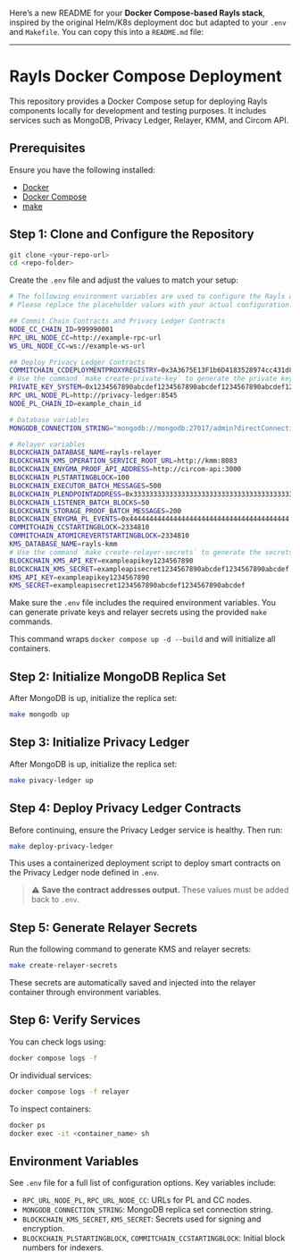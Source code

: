 Here’s a new README for your **Docker Compose-based Rayls stack**, inspired by the original Helm/K8s deployment doc but adapted to your `.env` and `Makefile`. You can copy this into a `README.md` file:

---

# Rayls Docker Compose Deployment

This repository provides a Docker Compose setup for deploying Rayls components locally for development and testing purposes. It includes services such as MongoDB, Privacy Ledger, Relayer, KMM, and Circom API.

## Prerequisites

Ensure you have the following installed:

* [Docker](https://www.docker.com/)
* [Docker Compose](https://docs.docker.com/compose/)
* [make](https://www.gnu.org/software/make/)

## Step 1: Clone and Configure the Repository

```bash
git clone <your-repo-url>
cd <repo-folder>
```

Create the `.env` file and adjust the values to match your setup:

```bash
# The following environment variables are used to configure the Rayls application.
# Please replace the placeholder values with your actual configuration.

## Commit Chain Contracts and Privacy Ledger Contracts
NODE_CC_CHAIN_ID=999990001
RPC_URL_NODE_CC=http://example-rpc-url
WS_URL_NODE_CC=ws://example-ws-url

## Deploy Privacy Ledger Contracts
COMMITCHAIN_CCDEPLOYMENTPROXYREGISTRY=0x3A3675E13F1b6D4183528974cc431d8123669e64
# Use the command `make create-private-key` to generate the private key
PRIVATE_KEY_SYSTEM=0x1234567890abcdef1234567890abcdef1234567890abcdef1234567890abcdef
RPC_URL_NODE_PL=http://privacy-ledger:8545
NODE_PL_CHAIN_ID=example_chain_id

# Database variables
MONGODB_CONNECTION_STRING="mongodb://mongodb:27017/admin?directConnection=true&replicaSet=rs0"

# Relayer variables
BLOCKCHAIN_DATABASE_NAME=rayls-relayer
BLOCKCHAIN_KMS_OPERATION_SERVICE_ROOT_URL=http://kmm:8083
BLOCKCHAIN_ENYGMA_PROOF_API_ADDRESS=http://circom-api:3000
BLOCKCHAIN_PLSTARTINGBLOCK=100
BLOCKCHAIN_EXECUTOR_BATCH_MESSAGES=500
BLOCKCHAIN_PLENDPOINTADDRESS=0x3333333333333333333333333333333333333333
BLOCKCHAIN_LISTENER_BATCH_BLOCKS=50
BLOCKCHAIN_STORAGE_PROOF_BATCH_MESSAGES=200
BLOCKCHAIN_ENYGMA_PL_EVENTS=0x4444444444444444444444444444444444444444
COMMITCHAIN_CCSTARTINGBLOCK=2334810
COMMITCHAIN_ATOMICREVERTSTARTINGBLOCK=2334810
KMS_DATABASE_NAME=rayls-kmm
# Use the command `make create-relayer-secrets` to generate the secrets
BLOCKCHAIN_KMS_API_KEY=exampleapikey1234567890
BLOCKCHAIN_KMS_SECRET=exampleapisecret1234567890abcdef1234567890abcdef
KMS_API_KEY=exampleapikey1234567890
KMS_SECRET=exampleapisecret1234567890abcdef1234567890abcdef
```

Make sure the `.env` file includes the required environment variables. You can generate private keys and relayer secrets using the provided `make` commands.

This command wraps `docker compose up -d --build` and will initialize all containers.

## Step 2: Initialize MongoDB Replica Set

After MongoDB is up, initialize the replica set:

```bash
make mongodb up
```

## Step 3: Initialize Privacy Ledger

After MongoDB is up, initialize the replica set:

```bash
make pivacy-ledger up
```

## Step 4: Deploy Privacy Ledger Contracts

Before continuing, ensure the Privacy Ledger service is healthy. Then run:

```bash
make deploy-privacy-ledger
```

This uses a containerized deployment script to deploy smart contracts on the Privacy Ledger node defined in `.env`.

> ⚠️ **Save the contract addresses output.** These values must be added back to `.env`.

## Step 5: Generate Relayer Secrets

Run the following command to generate KMS and relayer secrets:

```bash
make create-relayer-secrets
```

These secrets are automatically saved and injected into the relayer container through environment variables.

## Step 6: Verify Services

You can check logs using:

```bash
docker compose logs -f
```

Or individual services:

```bash
docker compose logs -f relayer
```

To inspect containers:

```bash
docker ps
docker exec -it <container_name> sh
```

## Environment Variables

See `.env` file for a full list of configuration options. Key variables include:

* `RPC_URL_NODE_PL`, `RPC_URL_NODE_CC`: URLs for PL and CC nodes.
* `MONGODB_CONNECTION_STRING`: MongoDB replica set connection string.
* `BLOCKCHAIN_KMS_SECRET`, `KMS_SECRET`: Secrets used for signing and encryption.
* `BLOCKCHAIN_PLSTARTINGBLOCK`, `COMMITCHAIN_CCSTARTINGBLOCK`: Initial block numbers for indexers.
